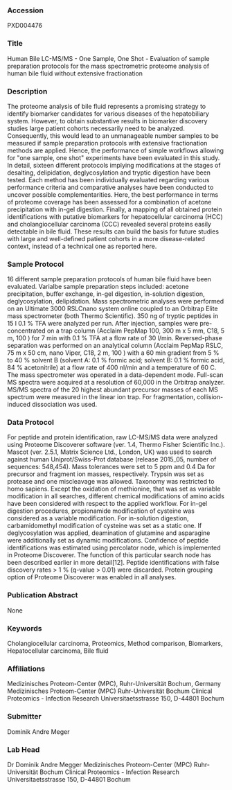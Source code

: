 ### Accession
PXD004476

### Title
Human Bile LC-MS/MS -  One Sample, One Shot - Evaluation of sample preparation protocols for the mass spectrometric proteome analysis of human bile fluid without extensive fractionation

### Description
The proteome analysis of bile fluid represents a promising strategy to identify biomarker candidates for various diseases of the hepatobiliary system. However, to obtain substantive results in biomarker discovery studies large patient cohorts necessarily need to be analyzed. Consequently, this would lead to an unmanageable number samples to be measured if sample preparation protocols with extensive fractionation methods are applied. Hence, the performance of simple workflows allowing for "one sample, one shot" experiments have been evaluated in this study. In detail, sixteen different protocols implying modifications at the stages of desalting, delipidation, deglycosylation and tryptic digestion have been tested. Each method has been individually evaluated regarding various performance criteria and comparative analyses have been conducted to uncover possible complementarities. Here, the best performance in terms of proteome coverage has been assessed for a combination of acetone precipitation with in-gel digestion. Finally, a mapping of all obtained protein identifications with putative biomarkers for hepatocellular carcinoma (HCC) and cholangiocellular carcinoma (CCC) revealed several proteins easily detectable in bile fluid. These results can build the basis for future studies with large and well-defined patient cohorts in a more disease-related context, instead of a technical one as reported here.

### Sample Protocol
16 different sample preparation protocols of human bile fluid have been evaluated. Varialbe sample preparation steps included: acetone precipitation, buffer exchange, in-gel digestion, in-solution digestion, deglycosylation, delipidation.  Mass spectrometric analyses were performed on an Ultimate 3000 RSLCnano system online coupled to an Orbitrap Elite mass spectrometer (both Thermo Scientific). 350 ng of tryptic peptides in 15 l 0.1 % TFA were analyzed per run. After injection, samples were pre-concentrated on a trap column (Acclaim PepMap 100, 300 m x 5 mm, C18, 5 m, 100 ) for 7 min with 0.1 % TFA at a flow rate of 30 l/min. Reversed-phase separation was performed on an analytical column (Acclaim PepMap RSLC, 75 m x 50 cm, nano Viper, C18, 2 m, 100 ) with a 60 min gradient from 5 % to 40 % solvent B (solvent A: 0.1 % formic acid; solvent B: 0.1 % formic acid, 84 % acetonitrile) at a flow rate of 400 nl/min and a temperature of 60 C. The mass spectrometer was operated in a data-dependent mode. Full-scan MS spectra were acquired at a resolution of 60,000 in the Orbitrap analyzer. MS/MS spectra of the 20 highest abundant precursor masses of each MS spectrum were measured in the linear ion trap. For fragmentation, collision-induced dissociation was used.

### Data Protocol
For peptide and protein identification, raw LC-MS/MS data were analyzed using Proteome Discoverer software (ver. 1.4, Thermo Fisher Scientific Inc.). Mascot (ver. 2.5.1, Matrix Science Ltd., London, UK) was used to search against human Uniprot/Swiss-Prot database (release 2015_05, number of sequences: 548,454). Mass tolerances were set to 5 ppm and 0.4 Da for precursor and fragment ion masses, respectively. Trypsin was set as protease and one miscleavage was allowed. Taxonomy was restricted to homo sapiens. Except the oxidation of methionine, that was set as variable modification in all searches, different chemical modifications of amino acids have been considered with respect to the applied workflow. For in-gel digestion procedures, propionamide modification of cysteine was considered as a variable modification. For in-solution digestion, carbamidomethyl modification of cysteine was set as a static one. If deglycosylation was applied, deamination of glutamine and asparagine were additionally set as dynamic modifications. Confidence of peptide identifications was estimated using percolator node, which is implemented in Proteome Discoverer. The function of this particular search node has been described earlier in more detail[12]. Peptide identifications with false discovery rates > 1 % (q-value > 0.01) were discarded. Protein grouping option of Proteome Discoverer was enabled in all analyses.

### Publication Abstract
None

### Keywords
Cholangiocellular carcinoma, Proteomics, Method comparison, Biomarkers, Hepatocellular carcinoma, Bile fluid

### Affiliations
Medizinisches Proteom-Center (MPC), Ruhr-Universität Bochum, Germany
Medizinisches Proteom-Center (MPC) Ruhr-Universität Bochum Clinical Proteomics - Infection Research Universitaetsstrasse 150, D-44801 Bochum

### Submitter
Dominik Andre Meger

### Lab Head
Dr Dominik Andre Megger
Medizinisches Proteom-Center (MPC) Ruhr-Universität Bochum Clinical Proteomics - Infection Research Universitaetsstrasse 150, D-44801 Bochum


